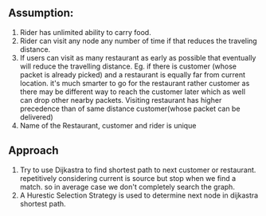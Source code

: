 Assumption:
------------------------------
1. Rider has unlimited ability to carry food. 
2. Rider can visit any node any number of time if that reduces the traveling distance. 
3. If users can visit as many restaurant as early as possible that eventually will reduce the travelling distance. 
Eg. if there is customer (whose packet is already picked) and a restaurant is equally far from current location. it's much smarter to go for the restaurant rather customer as there may be different way to reach the customer later which as well can drop other nearby packets. 
Visiting restaurant has higher precedence than of same distance customer(whose packet can be delivered)  
4. Name of the Restaurant, customer and rider is unique

Approach 
----------------------------------
1. Try to use Dijkastra to find shortest path to next customer or restaurant. repetitively considering current is source but stop when we find a match. 
so in average case we don't completely search the graph. 
2. A Hurestic Selection Strategy is used to determine next node in dijkastra shortest path. 
